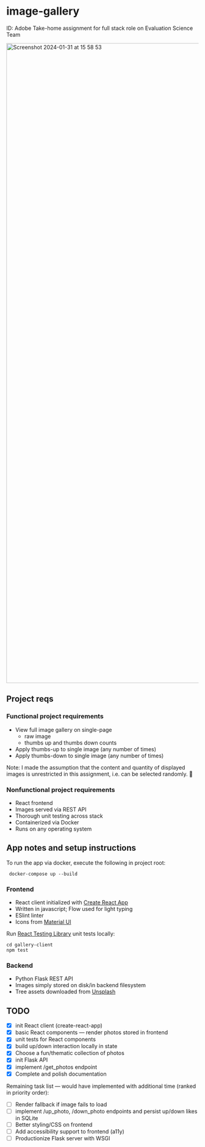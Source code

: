 # image-gallery

ID: Adobe Take-home assignment for full stack role on Evaluation Science Team

<img width="1679" alt="Screenshot 2024-01-31 at 15 58 53" src="https://github.com/tahitihat/image-gallery/assets/20799737/1ec661d5-6c3c-4454-980b-d7eddb19f777">

## Project reqs

### Functional project requirements

- View full image gallery on single-page
  - raw image
  - thumbs up and thumbs down counts
- Apply thumbs-up to single image (any number of times)
- Apply thumbs-down to single image (any number of times)

Note: I made the assumption that the content and quantity of displayed images is unrestricted in this assignment, i.e. can be selected randomly. 🌲

### Nonfunctional project requirements

- React frontend
- Images served via REST API
- Thorough unit testing across stack
- Containerized via Docker
- Runs on any operating system

## App notes and setup instructions

To run the app via docker, execute the following in project root:

```
 docker-compose up --build
```

### Frontend

- React client initialized with [Create React App](https://github.com/facebook/create-react-app)
- Written in javascript; Flow used for light typing
- ESlint linter
- Icons from [Material UI](https://mui.com/material-ui/icons/)

Run [React Testing Library](https://testing-library.com/docs/react-testing-library/intro/) unit tests locally:

```
cd gallery-client
npm test
```

### Backend

- Python Flask REST API
- Images simply stored on disk/in backend filesystem
- Tree assets downloaded from [Unsplash](https://unsplash.com/s/photos/trees)

## TODO

- [x] init React client (create-react-app)
- [x] basic React components — render photos stored in frontend
- [x] unit tests for React components
- [x] build up/down interaction locally in state
- [x] Choose a fun/thematic collection of photos
- [x] init Flask API
- [x] implement /get_photos endpoint
- [x] Complete and polish documentation

Remaining task list — would have implemented with additional time (ranked in priority order):

- [ ] Render fallback if image fails to load
- [ ] implement /up_photo, /down_photo endpoints and persist up/down likes in SQLite
- [ ] Better styling/CSS on frontend
- [ ] Add accessibility support to frontend (a11y)
- [ ] Productionize Flask server with WSGI
